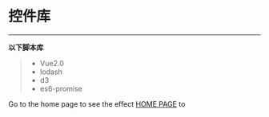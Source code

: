 控件库
===
***
**以下脚本库**
>* Vue2.0
>* lodash
>* d3
>* es6-promise

Go to the home page to see the effect
[HOME PAGE](https://heruiwoniou.github.io/components/) to 
